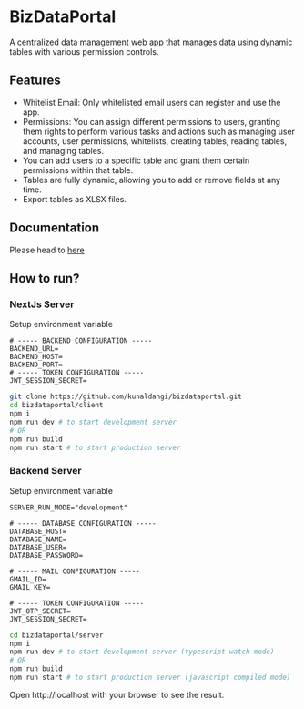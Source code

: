 # BizDataPortal
A centralized data management web app that manages data using dynamic tables with various permission controls.

## Features
- Whitelist Email: Only whitelisted email users can register and use the app.
- Permissions: You can assign different permissions to users, granting them rights to perform various tasks and actions such as managing user accounts, user permissions, whitelists, creating tables, reading tables, and managing tables.
- You can add users to a specific table and grant them certain permissions within that table.
- Tables are fully dynamic, allowing you to add or remove fields at any time.
- Export tables as XLSX files.

## Documentation
Please head to [here](https://github.com/kunaldangi/bizdataportal/blob/3efb4093663f404cb3d21b4ab99706333490a01b/docs/readme.md)


## How to run?

### NextJs Server

Setup environment variable
```env
# ----- BACKEND CONFIGURATION -----
BACKEND_URL=
BACKEND_HOST=
BACKEND_PORT=
# ----- TOKEN CONFIGURATION -----
JWT_SESSION_SECRET=
```

```bash
git clone https://github.com/kunaldangi/bizdataportal.git
cd bizdataportal/client
npm i
npm run dev # to start development server
# OR
npm run build
npm run start # to start production server
```

### Backend Server

Setup environment variable
```env
SERVER_RUN_MODE="development"

# ----- DATABASE CONFIGURATION -----
DATABASE_HOST=
DATABASE_NAME=
DATABASE_USER=
DATABASE_PASSWORD=

# ----- MAIL CONFIGURATION -----
GMAIL_ID=
GMAIL_KEY=

# ----- TOKEN CONFIGURATION -----
JWT_OTP_SECRET=
JWT_SESSION_SECRET=
```
```bash
cd bizdataportal/server
npm i
npm run dev # to start development server (typescript watch mode)
# OR
npm run build
npm run start # to start production server (javascript compiled mode)
```
Open http://localhost with your browser to see the result.
